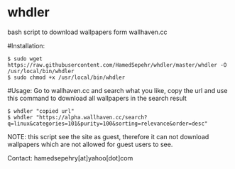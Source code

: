 # whdler
bash script to download wallpapers form wallhaven.cc

#Installation:
```
$ sudo wget https://raw.githubusercontent.com/HamedSepehr/whdler/master/whdler -O /usr/local/bin/whdler
$ sudo chmod +x /usr/local/bin/whdler
```
#Usage:
Go to wallhaven.cc and search what you like, copy the url and use this command to download all wallpapers in the search result
```
$ whdler "copied url"
$ whdler "https://alpha.wallhaven.cc/search?q=linux&categories=101&purity=100&sorting=relevance&order=desc"
```
NOTE: this script see the site as guest, therefore it can not download wallpapers which are not allowed for guest users to see.

Contact: hamedsepehry[at]yahoo[dot]com

